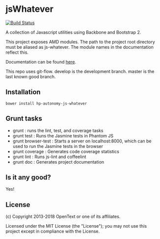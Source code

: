 # jsWhatever

[![Build Status](https://travis-ci.org/microfocus-idol/jsWhatever.svg?branch=master)](https://travis-ci.org/microfocus-idol/jsWhatever)

A collection of Javascript utilities using Backbone and Bootstrap 2.

This project exposes AMD modules. The path to the project root directory must be aliased as js-whatever. The module names
in the documentation reflect this.

Documentation can be found [here](http://microfocus-idol.github.io/jsWhatever).

This repo uses git-flow. develop is the development branch. master is the last known good branch.

## Installation

    bower install hp-autonomy-js-whatever

## Grunt tasks
* grunt : runs the lint, test, and coverage tasks
* grunt test : Runs the Jasmine tests in Phantom JS
* grunt browser-test : Starts a server on localhost:8000, which can be used to run the Jasmine tests in the browser
* grunt coverage : Generates code coverage statistics
* grunt lint : Runs js-lint and coffeelint
* grunt doc : Generates project documentation

## Is it any good?
Yes!

## License

(c) Copyright 2013-2018 OpenText or one of its affiliates.

Licensed under the MIT License (the "License"); you may not use this project except in compliance with the License.
